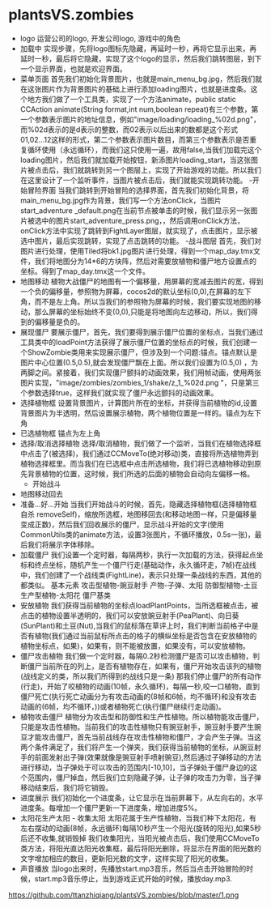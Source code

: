# plantsVS.zombies

- logo 运营公司的logo, 开发公司logo, 游戏中的角色
- 加载中
    实现步骤，先将logo图标先隐藏，再延时一秒，再将它显示出来，再延时一秒，最后将它隐藏，实现了这个logo的显示，然后我们跳转图层，到下一个显示界面，也就是欢迎界面。
- 菜单页面
    首先我们初始化背景图片，也就是main_menu_bg.jpg，然后我们就在这张图片作为背景图片的基础上进行添加loading图片，也就是进度条。这个地方我们做了一个工具类，实现了一个方法animate，public static CCAction animate(String format,int num,boolean repeat)有三个参数，第一个参数表示图片的地址信息，例如"image/loading/loading_%02d.png"，而%02d表示的是d表示的整数，而02表示以后出来的数都是这个形式01,02...12这样的形式，第二个参数表示图片数目，而第三个参数表示是否重复循环使用（永远循环），而我们这只使用一遍，故用false,当我们加载完这个loading图片，然后我们就加载开始按钮，新添图片loading_start，当这张图片被点击后，我们就跳转到另一个图层上，实现了开始游戏的功能。所以我们在这里设计了一个监听事件，当图片被点击后，我们就能实现跳转功能。
-开始冒险界面
    当我们跳转到开始冒险的选择界面，首先我们初始化背景，将main_menu_bg.jpg作为背景，我们写一个方法onClick，当图片start_adventure
_default.png在当前节点被单击的时候，我们显示另一张图片被选中的图片start_adventure_press.png，，然后调用onClick方法，onClick方法中实现了跳转到FightLayer图层，就实现了，点击图片，显示被选中图片，最后实现跳转，实现了点击跳转的功能。
    -战斗图层
    首先，我们对图片进行处理，使用Tiled将bk1.jpg图片进行处理，得到一个map_day.tmx文件，我们将地图分为14*6的方块阵，然后对需要放植物和僵尸地方设置点的坐标。得到了map_day.tmx这一个文件。
- 地图移动
    植物大战僵尸的地图有一个偏移量，用屏幕的宽减去图片的宽，得到一个负的偏移量，参照物为屏幕，cocos2d的默认坐标(0,0),在屏幕的左下角，而不是左上角。所以当我们的参照物为屏幕的时候，我们要实现地图的移动，那么屏幕的坐标始终不变(0,0),只能是将地图向左边移动，所以，我们得到的偏移量是负的。
- 展现僵尸
    要展示僵尸，首先，我们要得到展示僵尸位置的坐标点，当我们通过工具类中的loadPoint方法获得了展示僵尸位置的坐标点的时候，我们创建一个ShowZombie类用来实现展示僵尸，但涉及到一个问题:锚点。锚点默认是图片中心位置(0.5,0.5),就会发现僵尸飘在上面。所以我们设置为(0.5,0)
，为两脚之间。紧接着，我们实现僵尸颤抖的动画效果，我们用帧动画，使用两张图片实现，"image/zombies/zombies_1/shake/z_1_%02d.png
"，只是第三个参数选择true，这样我们就实现了僵尸永远颤抖的动画效果。
- 选择植物框
    设置背景图片，计算图片所在的坐标，并获得当前植物的id,设置背景图片为半透明，然后设置展示植物，两个植物位置是一样的。锚点为左下角
- 已选植物框
    锚点为左上角
- 选择/取消选择植物
    选择/取消植物，我们做了一个监听，当我们在植物选择框中点击了(被选择)，我们通过CCMoveTo(绝对移动)类，直接将所选植物弄到植物选择框里。而当我们在已选框中点击所选植物，我们将已选植物移动到原先背景植物的位置，这时候，我们所选的后面的植物会自动向左偏移一格。
    - 开始战斗
- 地图移动回去
- 准备...好...开始
    当我们开始战斗的时候，首先，隐藏选择植物框(选择植物框自杀 removeSelf)，缩放所选框，地图移回去(和移动地图一样，只是偏移量变成正数)，然后我们回收展示的僵尸，显示战斗开始的文字(使用CommonUtils类的animate方法，设置3张图片，不循环播放，0.5s一张)，最后我们将展示字体移除。
- 加载僵尸
    我们设置一个定时器，每隔两秒，执行一次加载的方法，获得起点坐标和终点坐标，随机产生一个僵尸行走(基础动作，永久循环走，7帧)在战线中，我们创建了一个战线类(FightLine)，表示只处理一条战线的东西，其他的都类似。
    基本元素
    攻击型植物-豌豆射手 产物-子弹、太阳 防御型植物-土豆 生产型植物-太阳花 僵尸基类
- 安放植物
    我们获得当前植物的坐标点loadPlantPoints，当所选框被点击，被点击的植物设置半透明的，我们可以安放豌豆射手(PeaPlant)、向日葵(SunPlant)和土豆(Nut),当我们的鼠标落在草评上时，我们判断当前格子中是否有植物(我们通过当前鼠标所点击的格子的横纵坐标是否包含在安放植物的植物坐标点，如果)，如果有，则不能被放置，如果没有，可以安放植物。
- 僵尸攻击植物
    我们做一个定时器，每隔0.2秒检测僵尸是否可以攻击植物，判断僵尸当前所在的列上，是否有植物存在，如果有，僵尸开始攻击该列的植物(战线定义的类，所以我们所得到的战线只是一条)
那我们停止僵尸的所有动作(行走)，开始了咬植物的动画(10帧，永久循环)，每隔一秒,咬一口植物，直到僵尸死亡(执行死亡动画分为有攻击动画的(8帧和6帧，均不循环)和没有攻击动画的(6帧，均不循环，))或者植物死亡(执行僵尸继续行走动画)。
- 植物攻击僵尸
    植物分为攻击型和防御性和生产性植物。所以植物能攻击僵尸，只能是攻击性植物。当前我们的攻击性植物只有豌豆射手，豌豆射手要产生豌豆才能攻击僵尸，首先当前战线存在攻击性植物和僵尸，才会产生子弹。当这两个条件满足了，我们将产生一个弹夹，我们获得当前植物的坐标，从豌豆射手的前面发射出子弹(效果就像是豌豆射手喷射豌豆),然后通过子弹移动的方法进行移动，当子弹处于可以攻击的范围内[-10,10]，当子弹处于僵尸身边的这个范围内，僵尸掉血，然后我们立刻隐藏子弹，让子弹的攻击力为零，当子弹移动结束后，我们将它销毁。
- 进度展示
    我们初始化一个进度条，让它显示在当前屏幕下，从左向右的，水平进度条。每增加一个僵尸更新一下进度条，增加进度5%。
- 太阳花生产太阳 - 收集太阳
    太阳花属于生产性植物，当我们种下太阳花，有左右摆动的动画(8帧，永远循环)每隔10秒产生一个阳光(旋转的阳光),如果5秒后还不收集,就销毁掉
我们收集阳光，当阳光被点击后，我们使用CCMoveTo类方法，将阳光直达阳光收集框，最后将阳光删除，将显示在界面的阳光数的文字增加相应的数目，更新阳光数的文字，这样实现了阳光的收集。
- 声音播放
    当logo出来时，先播放start.mp3音乐，然后当点击开始冒险的时候，start.mp3音乐停止，当到游戏正式开始的时候，播放day.mp3.


https://github.com/ttanzhiqiang/plantsVS.zombies/blob/master/1.png
